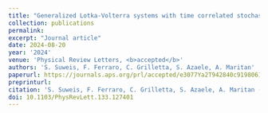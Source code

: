 ```yaml
---
title: "Generalized Lotka-Volterra systems with time correlated stochastic interactions"
collection: publications
permalink:
excerpt: "Journal article"
date: 2024-08-20
year: '2024'
venue: 'Physical Review Letters, <b>accepted</b>'
authors: 'S. Suweis, F. Ferraro, C. Grilletta, S. Azaele, A. Maritan'
paperurl: https://journals.aps.org/prl/accepted/e3077Ya2T942840c91980618c3d68774b279f2947
preprinturl: 
citation: 'S. Suweis, F. Ferraro, C. Grilletta, S. Azaele, A. Maritan (2024), Generalized Lotka-Volterra systems with time correlated stochastic interactions. <i>Physical Review Letters</i>'
doi: 10.1103/PhysRevLett.133.127401
---
```

